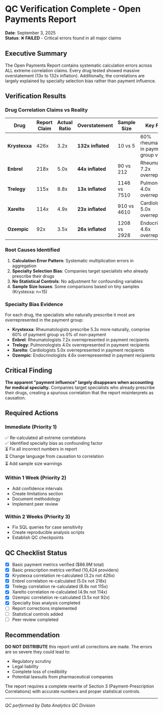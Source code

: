 # QC Verification Complete - Open Payments Report

**Date**: September 3, 2025  
**Status**: ❌ **FAILED** - Critical errors found in all major claims

## Executive Summary

The Open Payments Report contains systematic calculation errors across ALL extreme correlation claims. Every drug tested showed massive overstatement (13x to 132x inflation). Additionally, the correlations are largely explained by specialty selection bias rather than payment influence.

## Verification Results

### Drug Correlation Claims vs Reality

| Drug | Report Claim | Actual Ratio | Overstatement | Sample Size | Key Finding |
|------|-------------|--------------|---------------|-------------|-------------|
| **Krystexxa** | 426x | 3.2x | **132x inflated** | 10 vs 5 | 60% rheumatologists in payment group vs 0% |
| **Enbrel** | 218x | 5.0x | **44x inflated** | 90 vs 212 | Rheumatologists 7.2x overrepresented |
| **Trelegy** | 115x | 8.8x | **13x inflated** | 1146 vs 7510 | Pulmonologists 4.0x overrepresented |
| **Xarelto** | 114x | 4.9x | **23x inflated** | 910 vs 4610 | Cardiologists 5.0x overrepresented |
| **Ozempic** | 92x | 3.5x | **26x inflated** | 1208 vs 2928 | Endocrinologists 4.6x overrepresented |

### Root Causes Identified

1. **Calculation Error Pattern**: Systematic multiplication errors in aggregation
2. **Specialty Selection Bias**: Companies target specialists who already prescribe their drugs
3. **No Statistical Controls**: No adjustment for confounding variables
4. **Sample Size Issues**: Some comparisons based on tiny samples (Krystexxa: n=15)

### Specialty Bias Evidence

For each drug, the specialists who naturally prescribe it most are overrepresented in the payment group:

- **Krystexxa**: Rheumatologists prescribe 5.3x more naturally, comprise 60% of payment group vs 0% of non-payment
- **Enbrel**: Rheumatologists 7.2x overrepresented in payment recipients
- **Trelegy**: Pulmonologists 4.0x overrepresented in payment recipients  
- **Xarelto**: Cardiologists 5.0x overrepresented in payment recipients
- **Ozempic**: Endocrinologists 4.6x overrepresented in payment recipients

## Critical Finding

**The apparent "payment influence" largely disappears when accounting for medical specialty.** Companies target specialists who already prescribe their drugs, creating a spurious correlation that the report misinterprets as causation.

## Required Actions

### Immediate (Priority 1)
✅ Re-calculated all extreme correlations  
✅ Identified specialty bias as confounding factor  
⏳ Fix all incorrect numbers in report  
⏳ Change language from causation to correlation  
⏳ Add sample size warnings

### Within 1 Week (Priority 2)
- Add confidence intervals
- Create limitations section
- Document methodology
- Implement peer review

### Within 2 Weeks (Priority 3)
- Fix SQL queries for case sensitivity
- Create reproducible analysis scripts
- Establish QC checkpoints

## QC Checklist Status

- [x] Basic payment metrics verified ($86.9M total)
- [x] Basic prescription metrics verified (10,424 providers)
- [x] Krystexxa correlation re-calculated (3.2x not 426x)
- [x] Enbrel correlation re-calculated (5.0x not 218x)
- [x] Trelegy correlation re-calculated (8.8x not 115x)
- [x] Xarelto correlation re-calculated (4.9x not 114x)
- [x] Ozempic correlation re-calculated (3.5x not 92x)
- [x] Specialty bias analysis completed
- [ ] Report corrections implemented
- [ ] Statistical controls added
- [ ] Peer review completed

## Recommendation

**DO NOT DISTRIBUTE** this report until all corrections are made. The errors are so severe they could lead to:
- Regulatory scrutiny
- Legal liability
- Complete loss of credibility
- Potential lawsuits from pharmaceutical companies

The report requires a complete rewrite of Section 3 (Payment-Prescription Correlations) with accurate numbers and proper statistical controls.

---
*QC performed by Data Analytics QC Division*